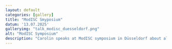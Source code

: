 ```yaml
---
layout: default
categories: [gallery]
title: "ModISC Smyposium"
datum: '13.07.2025'
galleryimg: "talk_modisc_duesseldorf.png"
alt: "ModISC Symposium"
description: "Carolin speaks at ModISC symposium in Düsseldorf about all-red light photoswitching."
---
```

